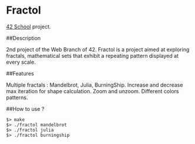 # Fractol
[42 School](https://www.42.fr/) project.

##Description

2nd project of the Web Branch of 42.
Fractol is a project aimed at exploring fractals, mathematical sets that exhibit a repeating pattern displayed at every scale.

##Features

Multiple fractals : Mandelbrot, Julia, BurningShip.
Increase and decrease max iteration for shape calculation.
Zoom and unzoom.
Different colors patterns.

##How to use ?

```
$> make
$> ./fractol mandelbrot
$> ./fractol julia
$> ./fractol burningship
```
